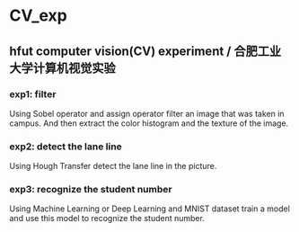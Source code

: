 # CV_exp
## hfut computer vision(CV) experiment / 合肥工业大学计算机视觉实验
### exp1: filter
Using Sobel operator and assign operator filter an image that was taken in campus. And then extract the color histogram and the texture of the image.
### exp2: detect the lane line
Using Hough Transfer detect the lane line in the picture.
### exp3: recognize the student number
Using Machine Learning or Deep Learning and MNIST dataset train a model and use this model to recognize the student number.
